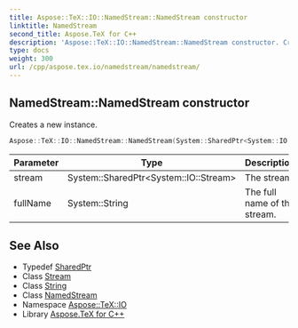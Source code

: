 ```yaml
---
title: Aspose::TeX::IO::NamedStream::NamedStream constructor
linktitle: NamedStream
second_title: Aspose.TeX for C++
description: 'Aspose::TeX::IO::NamedStream::NamedStream constructor. Creates a new instance in C++.'
type: docs
weight: 300
url: /cpp/aspose.tex.io/namedstream/namedstream/
---
```

## NamedStream::NamedStream constructor


Creates a new instance.

```cpp
Aspose::TeX::IO::NamedStream::NamedStream(System::SharedPtr<System::IO::Stream> stream, System::String fullName)
```


| Parameter | Type | Description |
| --- | --- | --- |
| stream | System::SharedPtr\<System::IO::Stream\> | The stream. |
| fullName | System::String | The full name of the stream. |

## See Also

* Typedef [SharedPtr](../../../system/sharedptr/)
* Class [Stream](../../../system.io/stream/)
* Class [String](../../../system/string/)
* Class [NamedStream](../)
* Namespace [Aspose::TeX::IO](../../)
* Library [Aspose.TeX for C++](../../../)
